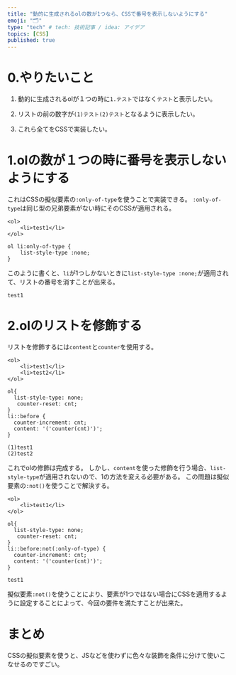 ```yaml
---
title: "動的に生成されるolの数が1つなら、CSSで番号を表示しないようにする"
emoji: "🗂"
type: "tech" # tech: 技術記事 / idea: アイデア
topics: [CSS]
published: true
---
```

# 0.やりたいこと
1. 動的に生成されるolが１つの時に``` 1.テスト ```ではなく``` テスト ```と表示したい。


2. リストの前の数字が```(1)テスト(2)テスト```となるように表示したい。

3. これら全てをCSSで実装したい。

# 1.olの数が１つの時に番号を表示しないようにする
これはCSSの擬似要素の``` :only-of-type ```を使うことで実装できる。
``` :only-of-type ```は同じ型の兄弟要素がない時にそのCSSが適用される。

```html:html
<ol>
	<li>test1</li>
</ol>
```

```css:css
ol li:only-of-type {
	list-style-type :none;
}
```

このように書くと、``` li ```が1つしかないときに```list-style-type :none;```が適用されて、リストの番号を消すことが出来る。

```markdown:result
test1
```

# 2.olのリストを修飾する
リストを修飾するには```content```と```counter```を使用する。


```html:html
<ol>
	<li>test1</li>
	<li>test2</li>
</ol>
```


```css:css
ol{
  list-style-type: none;
   counter-reset: cnt;
}
li::before {
  counter-increment: cnt;
  content: '('counter(cnt)')';
}
```


```markdown:result
(1)test1
(2)test2
```

これでolの修飾は完成する。
しかし、```content```を使った修飾を行う場合、```list-style-type```が適用されないので、1の方法を変える必要がある。
この問題は擬似要素の```:not()```を使うことで解決する。

```html:html
<ol>
	<li>test1</li>
</ol>
```


```css:css
ol{
  list-style-type: none;
   counter-reset: cnt;
}
li::before:not(:only-of-type) {
  counter-increment: cnt;
  content: '('counter(cnt)')';
}
```

```markdown:result
test1
```

擬似要素```:not()```を使うことにより、要素が1つではない場合にCSSを適用するように設定することによって、今回の要件を満たすことが出来た。

# まとめ
CSSの擬似要素を使うと、JSなどを使わずに色々な装飾を条件に分けて使いこなせるのですごい。